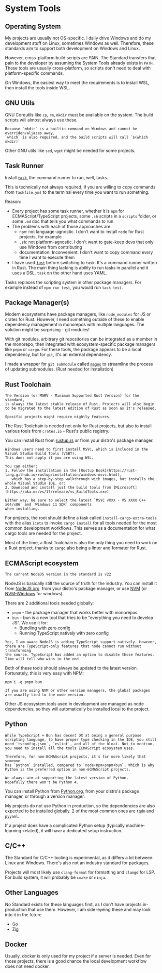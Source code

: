 # System Tools

## Operating System
My projects are usually not OS-specific. I daily drive Windows and do my
development stuff on Linux, sometimes Windows as well. Therefore,
these standards aim to support both development on Windows and Linux.

However, cross-platform build scripts are PAIN. The Standard transfers
that pain to the developer by assuming the System Tools already exists
in `PATH`. These tools are usually cross-platform, so scripts don't
need to deal with platform-specific commands.

On Windows, the easiest way to meet the requirements is to install WSL,
then install the tools inside WSL.

## GNU Utils
GNU Coreutils like `cp`, `rm`, `mkdir` must be available on the system.
The build scripts will almost always use these.

```admonish info
Because `mkdir` is a builtin command on Windows and cannot be overriden/aliases away,
`which` is also required, and the build scripts will call `$(which mkdir)`
```

Other GNU utils like `sed`, `wget` might be needed for some projects.

## Task Runner
Install [`task`](https://taskfile.dev/), the command runner to run, well, tasks.

This is technically not always required, if you are willing to copy commands
from `Taskfile.yml` to the terminal every time you want to run something.

Reason:
- Every project has some task runner, whether it is `npm` for ECMAScript/TypeScript
  projects, some `.sh` scripts in a `scripts` folder, or some `.md` doc that
  tells you what commands to run.
- The problems with each of those approaches are:
  - `npm`: not language-agnostic. I don't want to install `node` for Rust projects, for example
  - `.sh`: not platform-agnostic. I don't want to gate-keep devs that only use Windows from contributing
  - documentation: Inconvenient. I don't want to copy command every time I want to execute them
- I have used [`just`](https://github.com/casey/just) before switching to `task`.
  It's a command runner written in Rust. The main thing lacking is ability to run
  tasks in parallel and it uses a DSL. `task` on the other hand uses YAML.

Tasks replaces the scripting system in other package managers. For example
instead of `npm run test`, you would run `task test`.

## Package Manager(s)
Modern ecosystems have package managers, like `node_modules` for JS or crates for Rust.
However, I need something outside of these to enable dependency management in monorepos
with multiple languages. The solution might be surprising - git modules!

With git modules, arbitrary git repositories can be integrated as a member in the monorepo,
then integrated with ecosystem-specific package managers like `pnpm` or `cargo`.
For these tools, the package appears to be a local dependency, but for `git`, it's an external dependency.

I made a wrapper for `git submodule` called [`magoo`](https://github.com/Pistonite/magoo) to streamline
the process of updating submodules. (Rust needed for installation)

## Rust Toolchain
```admonish note
The Version (or MSRV - Minimum Supported Rust Version) for the standard,
is always the latest stable release of Rust. Projects will also begin
to be migrated to the latest edition of Rust as soon as it's released.

Specific projects might require nightly features.
```

The Rust Toolchain is needed not only for Rust projects, but also to install
various tools from `crates.io` - Rust's public registry.

You can install Rust from [rustup.rs](https://rustup.rs) or from your distro's package
manager.

```admonish warning
Windows users need to first install MSVC, which is included in the Visual Studio Build Tools (VSBT).
This does not apply if you are using WSL.

You can either:
1. Follow the installation in the [Rustup Book](https://rust-lang.github.io/rustup/installation/windows-msvc.html),
   which has a step-by-step walkthrough with images, but installs the whole Visual Studio IDE, or:
2. Download and install just the build tools from [Microsoft](https://aka.ms/vs/17/release/vs_BuildTools.exe)

Either way, be sure to select the latest `MSVC vXXX - VS XXXX C++ x64/x86` and `Windows 11 SDK` components
when installing.
```

For projects, the root should define a task called `install-cargo-extra-tools`
with the alias `icets` to invoke `cargo install` for all tools needed
for the most common development workflows. This serves as a documentation
for what cargo tools are needed for the project.

Most of the time, a Rust Toolchain is also the only thing you need
to work on a Rust project, thanks to `cargo` also being a linter and formater for Rust.

## ECMAScript ecosystem
```admonish note
The current NodeJS version in the standard is v22
```

NodeJS is basically still the source of truth for the industry.
You can install it from [NodeJS.org](https://nodejs.org), from your distro's package manager,
or use [NVM](https://github.com/nvm-sh/nvm) (or [NVM-Windows](https://github.com/coreybutler/nvm-windows) for windows).

There are 2 additional tools needed globally:
- `pnpm` - the package manager that works better with monorepos
- `bun` - bun is a new tool that tries to be "everything you need to develop JS".
  We use it for:
  - Bundling with zero config
  - Running TypeScript natively with zero config

```admonish info
Yes, I am aware NodeJS is adding TypeScript support natively. However,
there are TypeScript-only features that node cannot run without transforming
the source. TypeScript has added an option to disable those features.
Time will tell who wins in the end
```

Both of these tools should always be updated to the latest version.
Fortunately, this is very easy with NPM:
```
npm i -g pnpm bun
```
```admonish warning
If you are using NVM or other version managers, the global packages
are usually tied to the node version.
```

Other JS ecosystem tools used in development are managed as node dependencies,
so they will automatically be installed local to the project.

## Python
```admonish info
While TypeScript + Bun has decent DX at being a general purpose
scripting language, to have proper type checking in the IDE, you still
need `tsconfig.json`, `eslint`, and all of the bloat. Not to mention,
you need to install all the tools ECMAScript ecosystem uses.

Therefore, for non-ECMAScript projects, it's far more likely that someone
has `python` installed, compared to `node+npm+pnpm+bun`. Which is why
Python is the preferred option in non-ECMAScript projects.
```
```admonish note
We always aim at supporting the latest version of Python.
Hopefully there won't be Python 4.
```

You can install Python from [Python.org](https://www.python.org/downloads/), from your distro's package
manager, or through a version manager.

My projects do not use Python in production, so the dependencies are also
expected to be installed globally. 2 of the most common ones are `tqdm` and `pyyaml`.

If a project does have a complicated Python setup (typically machine-learning-related),
it will have a dedicated setup instruction.

## C/C++
The Standard for C/C++ tooling is experimental, as it differs a lot
between Linux and Windows. There's also not an industry standard for packages.

Projects will most likely use `clang-format` for formatting and `clangd` for LSP.
For build system, it will probably be `cmake` or `ninja`.

## Other Languages
No Standard exists for these languages first, as I don't have projects in-production
that use them. However, I am side-eyeing these and may look into it in the future
- Go
- Zig

## Docker
Usually, docker is only used for my project if a server is needed.
Even for those projects, there is a good chance the local development workflow
does not need docker.

